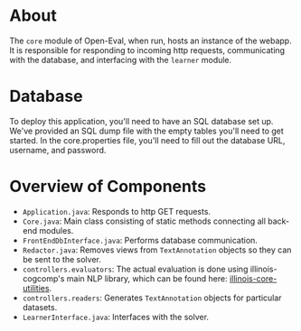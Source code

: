 # About

The `core` module of Open-Eval, when run, hosts an instance of the webapp.  It is responsible for responding to incoming http requests, communicating  with the database, and interfacing with the `learner` module.

# Database

To deploy this application, you'll need to have an SQL database set up.  We've provided an SQL dump file with the empty tables you'll need to get started.  In the core.properties file, you'll need to fill out the database URL, username, and password.

# Overview of Components

 - `Application.java`: Responds to http GET requests.
 - `Core.java`: Main class consisting of static methods connecting all back-end modules.
 - `FrontEndDbInterface.java`: Performs database communication.
 - `Redactor.java`: Removes views from  `TextAnnotation` objects so they can be sent to the solver.
 - `controllers.evaluators`: The actual evaluation is done using illinois-cogcomp's main NLP library, which can be found here: [illinois-core-utilities](https://github.com/cogcomp-dev/illinois-cogcomp-nlp/blob/master/core-utilities/README.md).
 - `controllers.readers`: Generates `TextAnnotation` objects for particular datasets.
 - `LearnerInterface.java`: Interfaces with the solver.